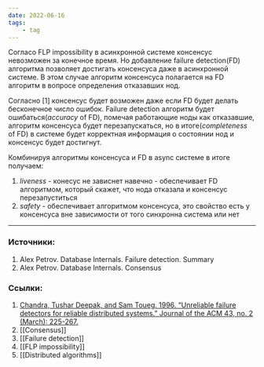 ```yaml
---
date: 2022-06-16
tags:
    - tag
---
```


Согласо FLP impossibility в асинхронной системе консенсус невозможен за конечное время. Но добавление failure detection(FD) алгоритма позволяет достигать консенсуса даже в асинхронной системе. В этом случае алгоритм консенсуса полагается на FD алгоритм в вопросе определения отказавших нод.

Согласно [1] консенсус будет возможен даже если FD будет делать бесконечное число ошибок. Failure detection алгоритм будет ошибаться(*accuracy* of FD), помечая работающие ноды как отказавшие, алгоритм консенсуса будет перезапускаться, но в итоге(*completeness* of FD) в системе будет корректная информация о состоянии нод и консенсус будет достигнут.

Комбинируя алгоритмы консенсуса и FD в async системе в итоге получаем:
1. *liveness* - конесус не зависнет навечно - обеспечивает FD алгоритмом, который скажет, что нода отказала и консенсус перезапуститься
1. *safety* - обеспечивает алгоритмом консенсуса, это свойство есть у консенсуса вне зависимости от того синхронна система или нет

---

### Источники:
1. Alex Petrov. Database Internals. Failure detection. Summary
2. Alex Petrov. Database Internals. Consensus

### Ссылки:
1. [Chandra, Tushar Deepak, and Sam Toueg. 1996. “Unreliable failure detectors for reliable distributed systems.” Journal of the ACM 43, no. 2 (March): 225-267.](https://doi.org/10.1145/226643.226647)
1. [[Consensus]]
1. [[Failure detection]]
1. [[FLP impossibility]]
1. [[Distributed algorithms]]